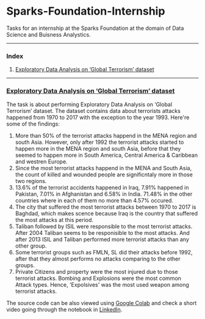 # Sparks-Foundation-Internship
Tasks for an internship at the Sparks Foundation at the domain of Data Science and Buisness Analystics.

---

### Index
1. [Exploratory Data Analysis on ‘Global Terrorism’ dataset](#exploratory-data-analysis-on-global-terrorism-dataset)

---
### [Exploratory Data Analysis on ‘Global Terrorism’ dataset](https://github.com/Nemat-Allah-Aloush/Sparks-Foundation-Internship/blob/main/Terrorism_EDA.ipynb)
The task is about performing Exploratory Data Analysis on ‘Global Terrorism’ dataset. The dataset contains data about terrorists attacks happened from 1970 to 2017 with the exception to the year 1993. Here're some of the findings:

1. More than 50% of the terrorist attacks happend in the MENA region and south Asia. However, only after 1992 the terrorist attacks started to happen more in the MENA region and south Asia, before that they seemed to happen more in South America, Central America & Caribbean and westren Europe.
2. Since the most terrorist attacks happend in the MENA and South Asia, the count of killed and wounded people are significntaly more in those two regions.
3. 13.6% of the terrorist accidents happened in Iraq, 7.91% happened in Pakistan, 7.01% in Afghanistan and 6.58% in India. 71.48% in the other countries where in each of them no more than 4.57% occured.
4. The city that suffered the most terrorist attacks between 1970 to 2017 is Baghdad, which makes scence because Iraq is the country that suffered the most attacks at this period.
5. Taliban followed by ISIL were responsible to the most terrorist attacks. After 2004 Taliban seems to be responisible to the most attacks. And after 2013 ISIL and Taliban performed more terrorist attacks than any other group.
6. Some terrorist groups such as FMLN, SL did their attacks before 1992, after that they almost performs no attacks comparing to the other groups.
7. Private Citizens and property were the most injured due to those terrorist attacks. Bombing and Explosions were the most common Attack types. Hence,
'Expolsives' was the most used weapon among terrorist attacks.

The source code can be also viewed using [Google Colab](https://colab.research.google.com/drive/1kVZLsE50bNApn6JUu-p0OTBeejYBJdOD?usp=share_link) and check a short video going through the notebook in [LinkedIn](https://www.linkedin.com/posts/nemat-aloush_task4-gripdec22-gripdecember22-activity-7013101712248872960-6lxG?utm_source=share&utm_medium=member_desktop).

   

